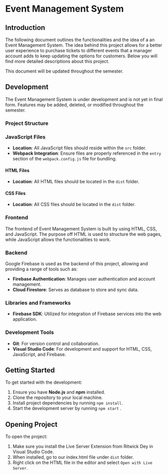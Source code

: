 # Event Management System

## Introduction
The following document outlines the functionalities and the idea of a an Event Management System. The idea behind this project allows for a better user experience to purchase tickets to different events that a manager account adds to keep updating the options for customers. Below you will find more detailed descriptions about this project. 

This document will be updated throughout the semester. 

## Development
The Event Management System is under development and is not yet in final form. Features may be added, deleted, or modified throughout the semester. 

### Project Structure

### JavaScript Files

- **Location**: All JavaScript files should reside within the `src` folder.
- **Webpack Integration**: Ensure files are properly referenced in the `entry` section of the `webpack.config.js` file for bundling.

#### HTML Files

- **Location**: All HTML files should be located in the `dist` folder. 

#### CSS Files

- **Location**: All CSS files should be located in the `dist` folder.

### Frontend

The frontend of Event Management System is built by using HTML, CSS, and JavaScript. The purpose off HTML is used to structure the web pages, while JavaScript allows the functionalities to work. 

### Backend

Google Firebase is used as the backend of this project, allowing and providing a range of tools such as:

- **Firebase Authentication**: Manages user authentication and account management.
- **Cloud Firestore**: Serves as database to store and sync data.

### Libraries and Frameworks

- **Firebase SDK**: Utilized for integration of Firebase services into the web application.

### Development Tools

- **Git**: For version control and collaboration.
- **Visual Studio Code**: For development and support for HTML, CSS, JavaScript, and Firebase.

## Getting Started

To get started with the development:

1. Ensure you have **Node.js** and **npm** installed.
2. Clone the repository to your local machine.
3. Install project dependencies by running `npm install`.
4. Start the development server by running `npm start` .

## Opening Project

To open the project:

1. Make sure you install the Live Server Extension from Ritwick Dey in Visual Studio Code.
2. When installed, go to our index.html file under `dist` folder.
3. Right click on the HTML file in the editor and select `Open with Live Server`.